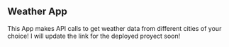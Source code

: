 ## Weather App

This App makes API calls to get weather data from different cities of your choice!
I will update the link for the deployed proyect soon!
